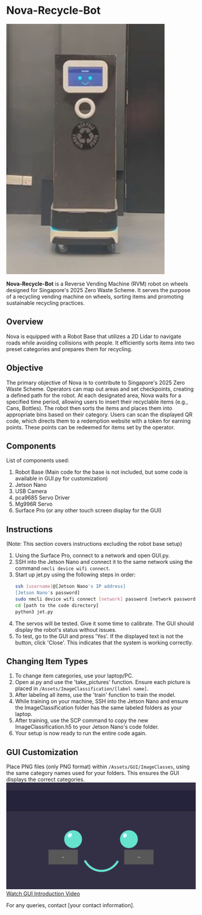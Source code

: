 # Nova-Recycle-Bot

![Nova-Recycle-Bot](Demo/Nova-Recycle-Bot.jpg)

**Nova-Recycle-Bot** is a Reverse Vending Machine (RVM) robot on wheels designed for Singapore's 2025 Zero Waste Scheme. It serves the purpose of a recycling vending machine on wheels, sorting items and promoting sustainable recycling practices.

## Overview

Nova is equipped with a Robot Base that utilizes a 2D Lidar to navigate roads while avoiding collisions with people. It efficiently sorts items into two preset categories and prepares them for recycling.

## Objective

The primary objective of Nova is to contribute to Singapore's 2025 Zero Waste Scheme. Operators can map out areas and set checkpoints, creating a defined path for the robot. At each designated area, Nova waits for a specified time period, allowing users to insert their recyclable items (e.g., Cans, Bottles). The robot then sorts the items and places them into appropriate bins based on their category. Users can scan the displayed QR code, which directs them to a redemption website with a token for earning points. These points can be redeemed for items set by the operator.

## Components

List of components used:
1. Robot Base (Main code for the base is not included, but some code is available in GUI.py for customization)
2. Jetson Nano
3. USB Camera
4. pca9685 Servo Driver
5. Mg996R Servo
6. Surface Pro (or any other touch screen display for the GUI)

## Instructions

(Note: This section covers instructions excluding the robot base setup)

1. Using the Surface Pro, connect to a network and open GUI.py.
2. SSH into the Jetson Nano and connect it to the same network using the command `nmcli device wifi connect`.
3. Start up jet.py using the following steps in order:
    ```bash
    ssh [username]@[Jetson Nano's IP address]
    [Jetson Nano's password]
    sudo nmcli device wifi connect [network] password [network password]
    cd [path to the code directory]
    python3 jet.py
    ```
4. The servos will be tested. Give it some time to calibrate. The GUI should display the robot's status without issues.
5. To test, go to the GUI and press 'Yes'. If the displayed text is not the button, click 'Close'. This indicates that the system is working correctly.

## Changing Item Types

1. To change item categories, use your laptop/PC.
2. Open ai.py and use the 'take_pictures' function. Ensure each picture is placed in `/Assets/ImageClassification/[label name]`.
3. After labeling all items, use the 'train' function to train the model.
4. While training on your machine, SSH into the Jetson Nano and ensure the ImageClassification folder has the same labeled folders as your laptop.
5. After training, use the SCP command to copy the new ImageClassification.h5 to your Jetson Nano's code folder.
6. Your setup is now ready to run the entire code again.

## GUI Customization

Place PNG files (only PNG format) within `/Assets/GUI/ImageClasses`, using the same category names used for your folders. This ensures the GUI displays the correct categories.
![Nova-Recycle-Bot](Demo/GUI.png)
[Watch GUI Introduction Video](Demo/GUI-Intro.mp4)

For any queries, contact [your contact information].

